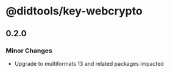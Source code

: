 # @didtools/key-webcrypto

## 0.2.0

### Minor Changes

- Upgrade to multiformats 13 and related packages impacted
